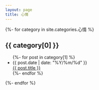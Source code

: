 ```yaml
---
layout: page
title: 心情
---
```

<div class="page page-mood">
  {%- for category in site.categories.心情 %}
  <div class="list-post">
    <h2 id="{{ category[0] }}">{{ category[0] }}</h2>
    <ul>
      {%- for post in category[1] %}
      <li>
        <span class="date">{{ post.date | date: "%Y/%m/%d" }}</span>
        <div class="title">
          <a href="{{ site.baseurl | append: post.url }}" class="hover-underline">{{ post.title }}</a>
        </div>
      </li>
      {%- endfor %}
    </ul>
  </div>
  {%- endfor %}
</div>
